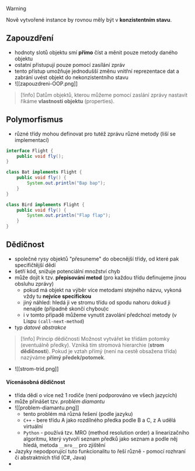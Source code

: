 >[!warning]
>Nově vytvořené instance by rovnou měly být v **konzistentním stavu**.

## Zapouzdření
- hodnoty slotů objektu smí **přímo** číst a měnit pouze metody daného objektu
- ostatní přistupují pouze pomocí zasílání zpráv
- tento přístup umožňuje jednodušší změnu vnitřní reprezentace dat a zabrání uvést objekt do nekonzistentního stavu
- ![[zapouzdreni-OOP.png]]
>[!info]
>Datům objektů, kterou můžeme pomocí zaslání zprávy nastavit říkáme **vlastnosti objektu** (properties).
## Polymorfismus
- různé třídy mohou definovat pro tutéž zprávu různé metody (liší se implementací)
```java
interface Flight {
    public void fly();
}

class Bat implements Flight {
    public void fly() {
        System.out.println("Bap bap");
    }
}

class Bird implements Flight {
    public void fly() {
        System.out.println("Flap flap");
    }
}
```
## Dědičnost
- společné rysy objektů "přesuneme" do obecnější třídy, od které pak specifičtější dědí
- šetří kód, snižuje potenciální množství chyb
- může dojít k tzv. **přepisování metod** (pro každou třídu definujeme jinou obsluhu zprávy)
	- pokud má objekt na výběr více metodami stejného názvu, vykoná vždy tu **nejvíce specifickou**
	- jiný náhled: hledá ji ve stromu třídu od spodu nahoru dokud ji nenajde (případně skončí chybou)c
	- i v tomto případě můžeme vynutit zavolání předchozí metody (v Lispu `(call-next-method`)
- typ *datové abstrakce*
>[!info] Princip dědičnosti
>Možnost vytvářet ke třídám potomky (eventuálně předky). Vzniká tím stromová hierarchie (**strom dědičnosti**). Pokud je vztah přímý (není na cestě obsažena třída) nazýváme **přímý předek/potomek**.
- ![[strom-trid.png]]
#### Vícenásobná dědičnost
- třída dědí o více než 1 rodiče (není podporováno ve všech jazycích)
- může přinášet tzv. *problém diamantu*
- ![[problem-diamantu.png]]
	- tento problém má různá řešení (podle jazyku)
	- `C++` - bere třídu A jako rozdílného předka podle B a C, z A udělá virtuální
	- `Python` - používá tzv. MRO (method resolution order) a linearizačního algoritmu, který vytvoří seznam předků jako seznam a podle něj hledá, metoda `__mro__` pro zjištění
- Jazyky nepodporující tuto funkcionalitu to řeší různě - pomocí rozhraní či abstraktních tříd (C#, Java)
- 
